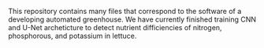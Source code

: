 This repository contains many files that correspond to the software of a developing automated greenhouse. We have currently finished training CNN and U-Net archeticture to detect nutrient difficiencies of nitrogen, phosphorous, and potassium in lettuce.
